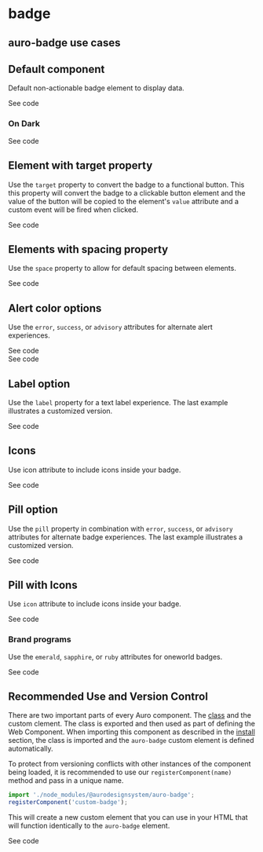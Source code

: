 <!--
The index.md file is a compiled document. No edits should be made directly to this file.
README.md is created by running `npm run build:docs`.
This file is generated based on a template fetched from `./docs/partials/index.md`
-->

# badge

<!-- AURO-GENERATED-CONTENT:START (FILE:src=./description.md) -->
<!-- AURO-GENERATED-CONTENT:END -->

## auro-badge use cases

<!-- AURO-GENERATED-CONTENT:START (FILE:src=./useCases.md) -->
<!-- AURO-GENERATED-CONTENT:END -->

## Default component

Default non-actionable badge element to display data.

<div class="exampleWrapper">
  <!-- AURO-GENERATED-CONTENT:START (FILE:src=./../../apiExamples/basic.html) -->
  <!-- AURO-GENERATED-CONTENT:END -->
</div>

<auro-accordion alignRight>
  <span slot="trigger">See code</span>

<!-- AURO-GENERATED-CONTENT:START (CODE:src=./../../apiExamples/basic.html) -->
<!-- AURO-GENERATED-CONTENT:END -->

</auro-accordion>

### On Dark

<div class="exampleWrapper">
  <!-- AURO-GENERATED-CONTENT:START (FILE:src=./../../apiExamples/onDark.html) -->
  <!-- AURO-GENERATED-CONTENT:END -->
</div>

<auro-accordion alignRight>
  <span slot="trigger">See code</span>

<!-- AURO-GENERATED-CONTENT:START (CODE:src=./../../apiExamples/onDark.html) -->
<!-- AURO-GENERATED-CONTENT:END -->

</auro-accordion>

## Element with target property

Use the `target` property to convert the badge to a functional button. This this property will convert the badge to a clickable button element and the value of the button will be copied to the element's `value` attribute and a custom event will be fired when clicked.

<div class="exampleWrapper">
  <!-- AURO-GENERATED-CONTENT:START (FILE:src=./../../apiExamples/target.html) -->
  <!-- AURO-GENERATED-CONTENT:END -->
</div>

<auro-accordion alignRight>
  <span slot="trigger">See code</span>

<!-- AURO-GENERATED-CONTENT:START (CODE:src=./../../apiExamples/target.html) -->
<!-- AURO-GENERATED-CONTENT:END -->

</auro-accordion>

## Elements with spacing property

Use the `space` property to allow for default spacing between elements.

<div class="exampleWrapper">
  <!-- AURO-GENERATED-CONTENT:START (FILE:src=./../../apiExamples/space.html) -->
  <!-- AURO-GENERATED-CONTENT:END -->
</div>

<auro-accordion alignRight>
  <span slot="trigger">See code</span>

<!-- AURO-GENERATED-CONTENT:START (CODE:src=./../../apiExamples/space.html) -->
<!-- AURO-GENERATED-CONTENT:END -->

</auro-accordion>

## Alert color options

Use the `error`, `success`, or `advisory` attributes for alternate alert experiences.

<div class="exampleWrapper">
  <!-- AURO-GENERATED-CONTENT:START (FILE:src=./../../apiExamples/color.html) -->
  <!-- AURO-GENERATED-CONTENT:END -->
</div>

<auro-accordion alignRight>
  <span slot="trigger">See code</span>

<!-- AURO-GENERATED-CONTENT:START (CODE:src=./../../apiExamples/color.html) -->
<!-- AURO-GENERATED-CONTENT:END -->

</auro-accordion>

<div class="exampleWrapper">
  <!-- AURO-GENERATED-CONTENT:START (FILE:src=./../../apiExamples/color-onDark.html) -->
  <!-- AURO-GENERATED-CONTENT:END -->
</div>

<auro-accordion alignRight>
  <span slot="trigger">See code</span>

<!-- AURO-GENERATED-CONTENT:START (CODE:src=./../../apiExamples/color-onDark.html) -->
<!-- AURO-GENERATED-CONTENT:END -->

</auro-accordion>

## Label option

Use the `label` property for a text label experience. The last example illustrates a customized version.

<div class="exampleWrapper">
  <!-- AURO-GENERATED-CONTENT:START (FILE:src=./../../apiExamples/label.html) -->
  <!-- AURO-GENERATED-CONTENT:END -->
</div>

<auro-accordion alignRight>
  <span slot="trigger">See code</span>

<!-- AURO-GENERATED-CONTENT:START (CODE:src=./../../apiExamples/label.html) -->
<!-- AURO-GENERATED-CONTENT:END -->

</auro-accordion>

## Icons

Use icon attribute to include icons inside your badge.

<div class="exampleWrapper">
  <!-- AURO-GENERATED-CONTENT:START (FILE:src=./../../apiExamples/icon.html) -->
  <!-- AURO-GENERATED-CONTENT:END -->
</div>

<auro-accordion alignRight>
  <span slot="trigger">See code</span>

<!-- AURO-GENERATED-CONTENT:START (CODE:src=./../../apiExamples/icon.html) -->
<!-- AURO-GENERATED-CONTENT:END -->

</auro-accordion>

## Pill option

Use the `pill` property in combination with `error`, `success`, or `advisory` attributes for alternate badge experiences. The last example illustrates a customized version.

<div class="exampleWrapper">
  <!-- AURO-GENERATED-CONTENT:START (FILE:src=./../../apiExamples/pill.html) -->
  <!-- AURO-GENERATED-CONTENT:END -->
</div>

<auro-accordion alignRight>
  <span slot="trigger">See code</span>

<!-- AURO-GENERATED-CONTENT:START (CODE:src=./../../apiExamples/pill.html) -->
<!-- AURO-GENERATED-CONTENT:END -->

</auro-accordion>

## Pill with Icons

Use `icon` attribute to include icons inside your badge.

<div class="exampleWrapper">
  <!-- AURO-GENERATED-CONTENT:START (FILE:src=./../../apiExamples/pillWithIcons.html) -->
  <!-- AURO-GENERATED-CONTENT:END -->
</div>

<auro-accordion alignRight>
  <span slot="trigger">See code</span>

<!-- AURO-GENERATED-CONTENT:START (CODE:src=./../../apiExamples/pillWithIcons.html) -->
<!-- AURO-GENERATED-CONTENT:END -->

</auro-accordion>

### Brand programs

Use the `emerald`, `sapphire`, or `ruby` attributes for oneworld badges.

<div class="exampleWrapper">
  <!-- AURO-GENERATED-CONTENT:START (FILE:src=./../../apiExamples/brand.html) -->
  <!-- AURO-GENERATED-CONTENT:END -->
</div>

<auro-accordion alignRight>
  <span slot="trigger">See code</span>

<!-- AURO-GENERATED-CONTENT:START (CODE:src=./../../apiExamples/brand.html) -->
<!-- AURO-GENERATED-CONTENT:END -->

</auro-accordion>

## Recommended Use and Version Control

There are two important parts of every Auro component. The <a href="https://developer.mozilla.org/en-US/docs/Web/JavaScript/Reference/Classes">class</a> and the custom clement. The class is exported and then used as part of defining the Web Component. When importing this component as described in the <a href="#install">install</a> section, the class is imported and the `auro-badge` custom element is defined automatically.

To protect from versioning conflicts with other instances of the component being loaded, it is recommended to use our `registerComponent(name)` method and pass in a unique name.

```js
import './node_modules/@aurodesignsystem/auro-badge';
registerComponent('custom-badge');
```

This will create a new custom element that you can use in your HTML that will function identically to the `auro-badge` element.

<div class="exampleWrapper">
  <!-- AURO-GENERATED-CONTENT:START (FILE:src=./../../apiExamples/custom.html) -->
  <!-- AURO-GENERATED-CONTENT:END -->
</div>

<auro-accordion alignRight>
  <span slot="trigger">See code</span>

<!-- AURO-GENERATED-CONTENT:START (CODE:src=./../../apiExamples/custom.html) -->
<!-- AURO-GENERATED-CONTENT:END -->

</auro-accordion>
